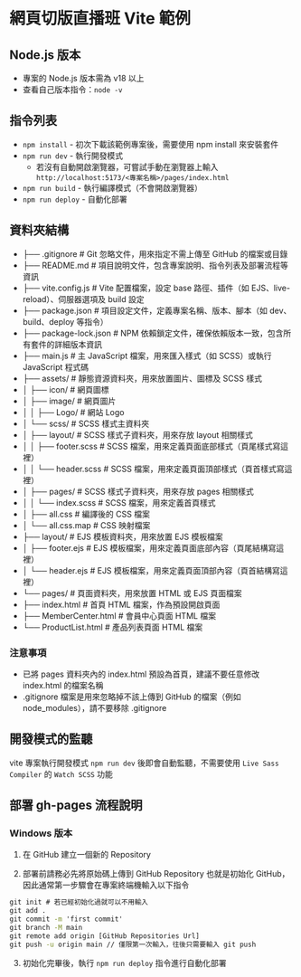 # 網頁切版直播班 Vite 範例

## Node.js 版本

- 專案的 Node.js 版本需為 v18 以上
- 查看自己版本指令：`node -v`

## 指令列表

- `npm install` - 初次下載該範例專案後，需要使用 npm install 來安裝套件
- `npm run dev` - 執行開發模式
  - 若沒有自動開啟瀏覽器，可嘗試手動在瀏覽器上輸入
    `http://localhost:5173/<專案名稱>/pages/index.html`
- `npm run build` - 執行編譯模式（不會開啟瀏覽器）
- `npm run deploy` - 自動化部署

## 資料夾結構

- ├── .gitignore # Git 忽略文件，用來指定不需上傳至 GitHub 的檔案或目錄
- ├── README.md # 項目說明文件，包含專案說明、指令列表及部署流程等資訊
- ├── vite.config.js # Vite 配置檔案，設定 base 路徑、插件（如 EJS、live-reload）、伺服器選項及 build 設定
- ├── package.json # 項目設定文件，定義專案名稱、版本、腳本（如 dev、build、deploy 等指令）
- ├── package-lock.json # NPM 依賴鎖定文件，確保依賴版本一致，包含所有套件的詳細版本資訊
- ├── main.js # 主 JavaScript 檔案，用來匯入樣式（如 SCSS）或執行 JavaScript 程式碼
- ├── assets/ # 靜態資源資料夾，用來放置圖片、圖標及 SCSS 樣式
- │ ├── icon/ # 網頁圖標
- │ ├── image/ # 網頁圖片
- │ │ ├── Logo/ # 網站 Logo
- │ └── scss/ # SCSS 樣式主資料夾
- │ ├── layout/ # SCSS 樣式子資料夾，用來存放 layout 相關樣式
- │ │ ├── footer.scss # SCSS 檔案，用來定義頁面底部樣式（頁尾樣式寫這裡）
- │ │ └── header.scss # SCSS 檔案，用來定義頁面頂部樣式（頁首樣式寫這裡）
- │ ├── pages/ # SCSS 樣式子資料夾，用來存放 pages 相關樣式
- │ │ └── index.scss # SCSS 檔案，用來定義首頁樣式
- │ ├── all.css # 編譯後的 CSS 檔案
- │ └── all.css.map # CSS 映射檔案
- ├── layout/ # EJS 模板資料夾，用來放置 EJS 模板檔案
- │ ├── footer.ejs # EJS 模板檔案，用來定義頁面底部內容（頁尾結構寫這裡）
- │ └── header.ejs # EJS 模板檔案，用來定義頁面頂部內容（頁首結構寫這裡）
- └── pages/ # 頁面資料夾，用來放置 HTML 或 EJS 頁面檔案
- ├── index.html # 首頁 HTML 檔案，作為預設開啟頁面
- ├── MemberCenter.html # 會員中心頁面 HTML 檔案
- └── ProductList.html # 產品列表頁面 HTML 檔案

### 注意事項

- 已將 pages 資料夾內的 index.html 預設為首頁，建議不要任意修改 index.html 的檔案名稱
- .gitignore 檔案是用來忽略掉不該上傳到 GitHub 的檔案（例如 node_modules），請不要移除 .gitignore

## 開發模式的監聽

vite 專案執行開發模式 `npm run dev` 後即會自動監聽，不需要使用 `Live Sass Compiler` 的 `Watch SCSS` 功能

## 部署 gh-pages 流程說明

### Windows 版本

1. 在 GitHub 建立一個新的 Repository

2. 部署前請務必先將原始碼上傳到 GitHub Repository 也就是初始化 GitHub，因此通常第一步驟會在專案終端機輸入以下指令

```cmd
git init # 若已經初始化過就可以不用輸入
git add .
git commit -m 'first commit'
git branch -M main
git remote add origin [GitHub Repositories Url]
git push -u origin main // 僅限第一次輸入，往後只需要輸入 git push
```

3. 初始化完畢後，執行 `npm run deploy` 指令進行自動化部署

